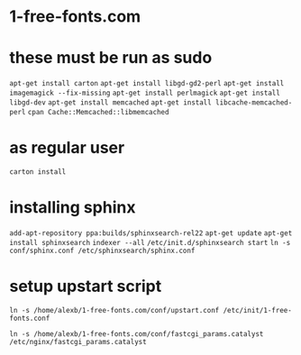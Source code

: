 1-free-fonts.com
===============

# these must be run as sudo
`apt-get install carton`
`apt-get install libgd-gd2-perl`
`apt-get install imagemagick --fix-missing`
`apt-get install perlmagick`
`apt-get install libgd-dev`
`apt-get install memcached`
`apt-get install libcache-memcached-perl`
`cpan Cache::Memcached::libmemcached`

# as regular user
`carton install`

# installing sphinx
`add-apt-repository ppa:builds/sphinxsearch-rel22`
`apt-get update`
`apt-get install sphinxsearch`
`indexer --all`
`/etc/init.d/sphinxsearch start`
`ln -s conf/sphinx.conf /etc/sphinxsearch/sphinx.conf`

# setup upstart script
`ln -s /home/alexb/1-free-fonts.com/conf/upstart.conf /etc/init/1-free-fonts.conf`

`ln -s /home/alexb/1-free-fonts.com/conf/fastcgi_params.catalyst /etc/nginx/fastcgi_params.catalyst`